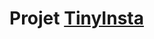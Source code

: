 # Projet [TinyInsta](https://docs.google.com/document/d/1NMNMWMSj32dUmzrCShU8_dc1hbcM9W0u2Roff3KPHaA/edit)
